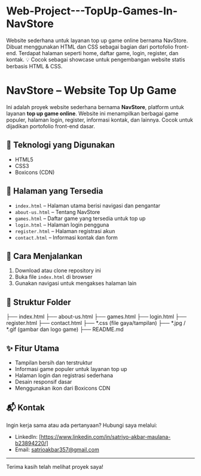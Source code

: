 # Web-Project---TopUp-Games-In-NavStore
Website sederhana untuk layanan top up game online bernama NavStore. Dibuat menggunakan HTML dan CSS sebagai bagian dari portofolio front-end. Terdapat halaman seperti home, daftar game, login, register, dan kontak.  💡 Cocok sebagai showcase untuk pengembangan website statis berbasis HTML &amp; CSS.

# NavStore – Website Top Up Game

Ini adalah proyek website sederhana bernama **NavStore**, platform untuk layanan **top up game online**. Website ini menampilkan berbagai game populer, halaman login, register, informasi kontak, dan lainnya. Cocok untuk dijadikan portofolio front-end dasar.

## 🔧 Teknologi yang Digunakan
- HTML5
- CSS3
- Boxicons (CDN)

## 📄 Halaman yang Tersedia
- `index.html` – Halaman utama berisi navigasi dan pengantar
- `about-us.html` – Tentang NavStore
- `games.html` – Daftar game yang tersedia untuk top up
- `login.html` – Halaman login pengguna
- `register.html` – Halaman registrasi akun
- `contact.html` – Informasi kontak dan form

## 🚀 Cara Menjalankan
1. Download atau clone repository ini
2. Buka file `index.html` di browser
3. Gunakan navigasi untuk mengakses halaman lain

## 📁 Struktur Folder
├── index.html
├── about-us.html
├── games.html
├── login.html
├── register.html
├── contact.html
├── *.css (file gaya/tampilan)
├── *.jpg / *.gif (gambar dan logo game)
├── README.md

## ✨ Fitur Utama
- Tampilan bersih dan terstruktur
- Informasi game populer untuk layanan top up
- Halaman login dan registrasi sederhana
- Desain responsif dasar
- Menggunakan ikon dari Boxicons CDN

## 📬 Kontak
Ingin kerja sama atau ada pertanyaan? Hubungi saya melalui:
- LinkedIn: [https://www.linkedin.com/in/satriyo-akbar-maulana-b23894220/]
- Email: satrioakbar357@gmail.com

---

Terima kasih telah melihat proyek saya!
